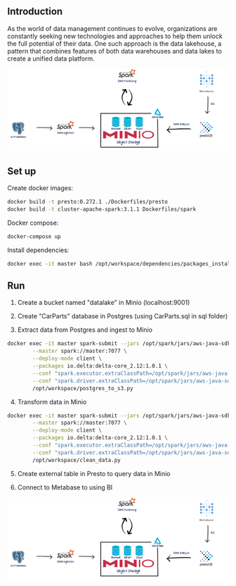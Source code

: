 ﻿## Introduction
As the world of data management continues to evolve, organizations are constantly seeking new technologies
and approaches to help them unlock the full potential of their data. One such approach is the data lakehouse,
a pattern that combines features of both data warehouses and data lakes to create a unified data platform.


![Architecture](/Images/DemoArchitecture.png "Architecture")


## Set up

Create docker images:
```bash
docker build -t presto:0.272.1 ./Dockerfiles/presto
docker build -t cluster-apache-spark:3.1.1 Dockerfiles/spark
```
Docker compose:
```bash
docker-compose up
```

Install dependencies:

```bash 
docker exec -it master bash /opt/workspace/dependencies/packages_installer.sh 
```

## Run 
1. Create a bucket named "datalake" in Minio (localhost:9001)

2. Create "CarParts" database in Postgres (using CarParts.sql in sql folder)


3. Extract data from Postgres and ingest to Minio
```bash
docker exec -it master spark-submit --jars /opt/spark/jars/aws-java-sdk-bundle-1.11.375.jar,/opt/spark/jars/hadoop-aws-3.2.0.jar,/opt/spark/jars/postgresql-42.3.5.jar \
        --master spark://master:7077 \
        --deploy-mode client \
        --packages io.delta:delta-core_2.12:1.0.1 \
        --conf "spark.executor.extraClassPath=/opt/spark/jars/aws-java-sdk-bundle-1.11.375.jar:/opt/spark/jars/hadoop-aws-3.2.0.jar:/opt/spark/jars/postgresql-42.3.5.jar" \
        --conf "spark.driver.extraClassPath=/opt/spark/jars/aws-java-sdk-bundle-1.11.375.jar:/opt/spark/jars/hadoop-aws-3.2.0.jar:/opt/spark/jars/postgresql-42.3.5.jar" \
        /opt/workspace/postgres_to_s3.py
```
4. Transform data in Minio
```bash
docker exec -it master spark-submit --jars /opt/spark/jars/aws-java-sdk-bundle-1.11.375.jar,/opt/spark/jars/hadoop-aws-3.2.0.jar,/opt/spark/jars/postgresql-42.3.5.jar \
        --master spark://master:7077 \
        --deploy-mode client \
        --packages io.delta:delta-core_2.12:1.0.1 \
        --conf "spark.executor.extraClassPath=/opt/spark/jars/aws-java-sdk-bundle-1.11.375.jar:/opt/spark/jars/hadoop-aws-3.2.0.jar:/opt/spark/jars/postgresql-42.3.5.jar" \
        --conf "spark.driver.extraClassPath=/opt/spark/jars/aws-java-sdk-bundle-1.11.375.jar:/opt/spark/jars/hadoop-aws-3.2.0.jar:/opt/spark/jars/postgresql-42.3.5.jar" \
        /opt/workspace/clean_data.py
```

5. Create external table in Presto to query data in Minio 

6. Connect to Metabase to using BI

![Connec to Metabase](/Images/DemoArchitecture.png "Connect to Metabase")

